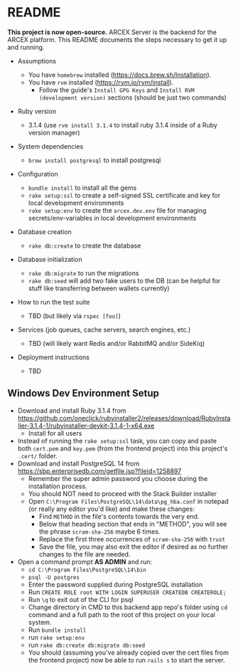 # README
**This project is now open-source.**
ARCEX Server is the backend for the ARCEX platform. This README documents the steps necessary to get it up and running.

- Assumptions

  - You have `homebrew` installed (https://docs.brew.sh/Installation).
  - You have `rvm` installed (https://rvm.io/rvm/install).
    - Follow the guide's `Install GPG Keys` and `Install RVM (development version)` sections (should be just two commands)

- Ruby version

  - 3.1.4 (use `rvm install 3.1.4` to install ruby 3.1.4 inside of a Ruby version manager)

- System dependencies

  - `brew install postgresql` to install postgresql

- Configuration

  - `bundle install` to install all the gems
  - `rake setup:ssl` to create a self-signed SSL certificate and key for local development environments
  - `rake setup:env` to create the `arcex.dev.env` file for managing secrets/env-variables in local development environments

- Database creation

  - `rake db:create` to create the database

- Database initialization

  - `rake db:migrate` to run the migrations
  - `rake db:seed` will add two fake users to the DB (can be helpful for stuff like transferring between wallets currently)

- How to run the test suite

  - TBD (but likely via `rspec [foo]`)

- Services (job queues, cache servers, search engines, etc.)

  - TBD (will likely want Redis and/or RabbitMQ and/or SideKiq)

- Deployment instructions
  - TBD

## Windows Dev Environment Setup
- Download and install Ruby 3.1.4 from https://github.com/oneclick/rubyinstaller2/releases/download/RubyInstaller-3.1.4-1/rubyinstaller-devkit-3.1.4-1-x64.exe
  - Install for all users
- Instead of running the `rake setup:ssl` task, you can copy and paste both `cert.pem` and `key.pem` (from the frontend project) into this project's `.cert/` folder.
- Download and install PostgreSQL 14 from https://sbp.enterprisedb.com/getfile.jsp?fileid=1258897
  - Remember the super admin password you choose during the installation process.
  - You should NOT need to proceed with the Stack Builder installer
  - Open `C:\Program Files\PostgreSQL\14\data\pg_hba.conf` in notepad (or really any editor you'd like) and make these changes:
    - Find `METHOD` in the file's contents towards the very end.
    - Below that heading section that ends in "METHOD", you will see the phrase `scram-sha-256` maybe 6 times.
    - Replace the first three occurrences of `scram-sha-256` with `trust`
    - Save the file, you may also exit the editor if desired as no further changes to the file are needed.
- Open a command prompt **AS ADMIN** and run:
  - `cd C:\Program Files\PostgreSQL\14\bin`
  - `psql -U postgres`
  - Enter the password supplied during PostgreSQL installation
  - Run `CREATE ROLE root WITH LOGIN SUPERUSER CREATEDB CREATEROLE;`
  - Run `\q` to exit out of the CLI for psql
  - Change directory in CMD to this backend app repo's folder using `cd` command and a full path to the root of this project on your local system.
  - Run `bundle install`
  - run `rake setup:env`
  - run `rake db:create db:migrate db:seed`
  - You should (assuming you've already copied over the cert files from the frontend project) now be able to run `rails s` to start the server.
